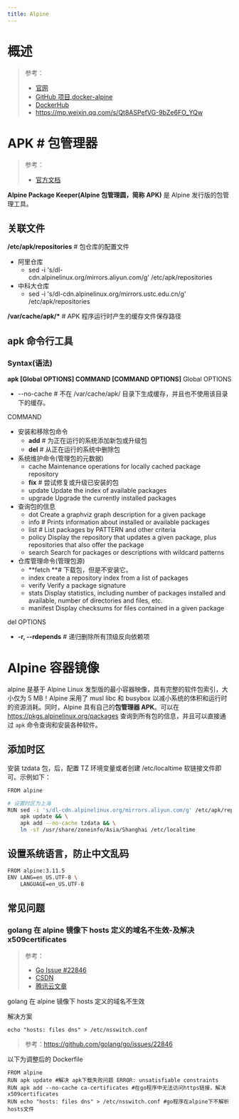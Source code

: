 ```yaml
---
title: Alpine
---
```


# 概述

> 参考：
> - [官网](https://www.alpinelinux.org/)
> - [GitHub 项目,docker-alpine](https://github.com/alpinelinux/docker-alpine)
> - [DockerHub](https://hub.docker.com/_/alpine)
> - <https://mp.weixin.qq.com/s/Qt8ASPefVG-9bZe6FO_YQw>

# APK # 包管理器

> 参考：
> - [官方文档](https://docs.alpinelinux.org/user-handbook/0.1a/Working/apk.html)

**Alpine Package Keeper(Alpine 包管理圆，简称 APK)** 是 Alpine 发行版的包管理工具。

## 关联文件

**/etc/apk/repositories** # 包仓库的配置文件

- 阿里仓库
  - sed -i 's/dl-cdn.alpinelinux.org/mirrors.aliyun.com/g' /etc/apk/repositories
- 中科大仓库
  - sed -i 's/dl-cdn.alpinelinux.org/mirrors.ustc.edu.cn/g' /etc/apk/repositories

**/var/cache/apk/\*** # APK 程序运行时产生的缓存文件保存路径

## apk 命令行工具

### Syntax(语法)

**apk \[Global OPTIONS] COMMAND \[COMMAND OPTIONS]**
Global OPTIONS

- \--no-cache # 不在 /var/cache/apk/ 目录下生成缓存，并且也不使用该目录下的缓存。

COMMAND

- 安装和移除包命令
  - **add** # 为正在运行的系统添加新包或升级包
  - **del** # 从正在运行的系统中删除包
- 系统维护命令(管理包的元数据)
  - cache Maintenance operations for locally cached package repository
  - **fix** # 尝试修复或升级已安装的包
  - update Update the index of available packages
  - upgrade Upgrade the currently installed packages
- 查询包的信息
  - dot Create a graphviz graph description for a given package
  - info # Prints information about installed or available packages
  - list # List packages by PATTERN and other criteria
  - policy Display the repository that updates a given package, plus repositories that also offer the package
  - search Search for packages or descriptions with wildcard patterns
- 仓库管理命令(管理包源)
  - **fetch **# 下载包，但是不安装它。
  - index create a repository index from a list of packages
  - verify Verify a package signature
  - stats Display statistics, including number of packages installed and available, number of directories and files, etc.
  - manifest Display checksums for files contained in a given package

del OPTIONS

- **-r, --rdepends** # 递归删除所有顶级反向依赖项

# Alpine 容器镜像

alpine 是基于 Alpine Linux 发型版的最小容器映像，具有完整的软件包索引，大小仅为 5 MB！Alpine 采用了 musl libc 和 busybox 以减小系统的体积和运行时的资源消耗。同时，Alpine 具有自己的**包管理器 APK**。可以在 <https://pkgs.alpinelinux.org/packages> 查询到所有包的信息，并且可以直接通过 `apk` 命令查询和安装各种软件。

## 添加时区

安装 tzdata 包，后，配置 TZ 环境变量或者创建 /etc/localtime 软链接文件即可。示例如下：

```bash
FROM alpine

# 设置时区为上海
RUN sed -i 's/dl-cdn.alpinelinux.org/mirrors.aliyun.com/g' /etc/apk/repositories && \
    apk update && \
    apk add --no-cache tzdata && \
    ln -sf /usr/share/zoneinfo/Asia/Shanghai /etc/localtime
```

## 设置系统语言，防止中文乱码

```bash
FROM alpine:3.11.5
ENV LANG=en_US.UTF-8 \
    LANGUAGE=en_US.UTF-8
```

## 常见问题

### golang 在 alpine 镜像下 hosts 定义的域名不生效-及解决 x509certificates

> 参考：
> - [Go Issue #22846](https://github.com/golang/go/issues/22846)
> - [CSDN](https://blog.csdn.net/huangruifeng/article/details/96594065)
> - [腾讯云文章](https://cloud.tencent.com/developer/article/1756065)

golang 在 alpine 镜像下 hosts 定义的域名不生效

解决方案

    echo "hosts: files dns" > /etc/nsswitch.conf

> 参考：<https://github.com/golang/go/issues/22846>

以下为调整后的 Dockerfile

    FROM alpine
    RUN apk update #解决 apk下载失败问题 ERROR: unsatisfiable constraints
    RUN apk add --no-cache ca-certificates #在go程序中无法访问https链接，解决x509certificates
    RUN echo "hosts: files dns" > /etc/nsswitch.conf #go程序在alpine下不解析hosts文件
